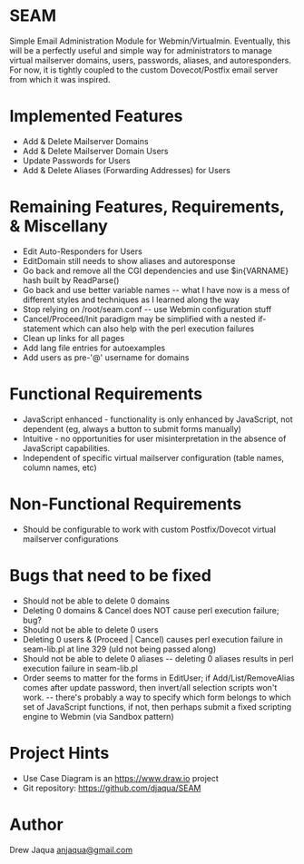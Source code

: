 SEAM
====
Simple Email Administration Module for Webmin/Virtualmin. Eventually, this will
be a perfectly useful and simple way for administrators to manage virtual 
mailserver domains, users, passwords, aliases, and autoresponders. For now, it
is tightly coupled to the custom Dovecot/Postfix email server from which it
was inspired. 

Implemented Features
====================
* Add & Delete Mailserver Domains
* Add & Delete Mailserver Domain Users 
* Update Passwords for Users
* Add & Delete Aliases (Forwarding Addresses) for Users

Remaining Features, Requirements, & Miscellany
==============================================
* Edit Auto-Responders for Users
* EditDomain still needs to show aliases and autoresponse
* Go back and remove all the CGI dependencies and use $in{VARNAME} 
  hash built by ReadParse() 
* Go back and use better variable names -- what I have now is a mess
  of different styles and techniques as I learned along the way
* Stop relying on /root/seam.conf -- use Webmin configuration stuff
* Cancel/Proceed/Init paradigm may be simplified with a nested if-statement
  which can also help with the perl execution failures
* Clean up links for all pages
* Add lang file entries for autoexamples
* Add users as pre-'@' username for domains 

Functional Requirements
=======================
* JavaScript enhanced - functionality is only enhanced by JavaScript, not 
    dependent (eg, always a button to submit forms manually)
* Intuitive - no opportunities for user misinterpretation in the absence of 
    JavaScript capabilities. 
* Independent of specific virtual mailserver configuration (table names, column
  names, etc) 

Non-Functional Requirements
===========================
* Should be configurable to work with custom Postfix/Dovecot virtual 
    mailserver configurations 

Bugs that need to be fixed
==========================
* Should not be able to delete 0 domains
* Deleting 0 domains & Cancel does NOT cause perl execution failure; bug? 
* Should not be able to delete 0 users
* Deleting 0 users & (Proceed | Cancel) causes perl execution failure 
  in seam-lib.pl at line 329 (uId not being passed along)
* Should not be able to delete 0 aliases 
    -- deleting 0 aliases results in perl execution failure in seam-lib.pl 
* Order seems to matter for the forms in EditUser; if Add/List/RemoveAlias 
  comes after update password, then invert/all selection scripts won't work.
    -- there's probably a way to specify which form belongs to which set of 
       JavaScript functions, if not, then perhaps submit a fixed scripting
       engine to Webmin (via Sandbox pattern)

Project Hints
=============
* Use Case Diagram is an https://www.draw.io project
* Git repository: https://github.com/djaqua/SEAM   

Author
======
Drew Jaqua <anjaqua@gmail.com>
